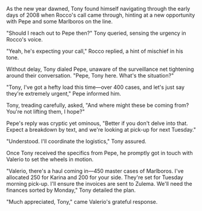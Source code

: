 As the new year dawned, Tony found himself navigating through the early days of 2008 when Rocco's call came through, hinting at a new opportunity with Pepe and some Marlboros on the line.

"Should I reach out to Pepe then?" Tony queried, sensing the urgency in Rocco's voice.

"Yeah, he's expecting your call," Rocco replied, a hint of mischief in his tone.

Without delay, Tony dialed Pepe, unaware of the surveillance net tightening around their conversation. "Pepe, Tony here. What's the situation?"

"Tony, I've got a hefty load this time—over 400 cases, and let's just say they're extremely urgent," Pepe informed him.

Tony, treading carefully, asked, "And where might these be coming from? You're not lifting them, I hope?"

Pepe's reply was cryptic yet ominous, "Better if you don't delve into that. Expect a breakdown by text, and we're looking at pick-up for next Tuesday."

"Understood. I'll coordinate the logistics," Tony assured.

Once Tony received the specifics from Pepe, he promptly got in touch with Valerio to set the wheels in motion.

"Valerio, there's a haul coming in—450 master cases of Marlboros. I've allocated 250 for Karina and 200 for your side. They're set for Tuesday morning pick-up. I'll ensure the invoices are sent to Zulema. We'll need the finances sorted by Monday," Tony detailed the plan.

"Much appreciated, Tony," came Valerio's grateful response.